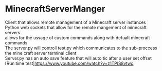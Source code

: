 # MinecraftServerManger
Client that allows remote management of a Minecraft server instances <br>
Python web sockets that allow for the remote mangement of minecraft servers<br>
allows for the ussage of custom commands along with defualt minecraft commands<br>
The server.py will controll test.py which communicates to the sub-proccess the mine craft server terminal client <br>
Server.py has an auto save feature that will auto tic after a user set offset <br>
[Run time test]https://www.youtube.com/watch?v=z1TPIS8vtwo
